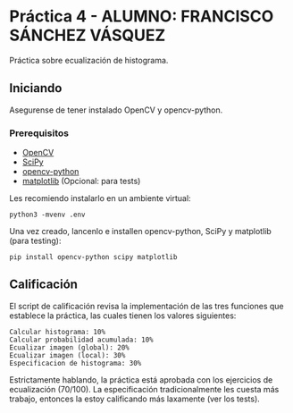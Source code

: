 # Práctica 4 - ALUMNO: FRANCISCO SÁNCHEZ VÁSQUEZ

Práctica sobre ecualización de histograma.

## Iniciando

Asegurense de tener instalado OpenCV y opencv-python.

### Prerequisitos

* [OpenCV](https://opencv.org/)
* [SciPy](https://www.scipy.org/)
* [opencv-python](https://opencv-python-tutroals.readthedocs.io/en/latest/py_tutorials/py_setup/py_setup_in_windows/py_setup_in_windows.html#install-opencv-python-in-windows)
* [matplotlib](https://matplotlib.org/) (Opcional: para tests)

Les recomiendo instalarlo en un ambiente virtual: 

```
python3 -mvenv .env
```

Una vez creado, lancenlo e installen opencv-python, SciPy y matplotlib (para testing):

```
pip install opencv-python scipy matplotlib
```

## Calificación

El script de calificación revisa la implementación de las tres funciones que establece la práctica, las cuales tienen los valores siguientes: 

```
Calcular histograma: 10%
Calcular probabilidad acumulada: 10%
Ecualizar imagen (global): 20%
Ecualizar imagen (local): 30%
Especificacion de histograma: 30%
```

Estrictamente hablando, la práctica está aprobada con los ejercicios de ecualización (70/100). La especificación tradicionalmente les cuesta más trabajo, entonces la estoy calificando más laxamente (ver los tests).
